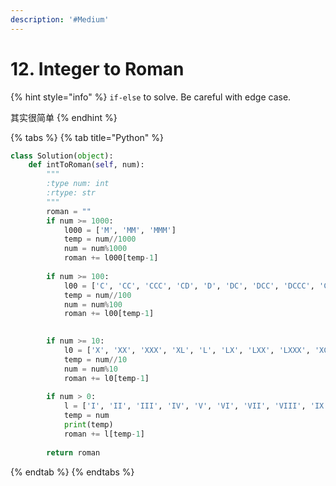 ```yaml
---
description: '#Medium'
---
```


# 12. Integer to Roman

{% hint style="info" %}
`if-else` to solve. Be careful with edge case.

其实很简单
{% endhint %}

{% tabs %}
{% tab title="Python" %}
```python
class Solution(object):
    def intToRoman(self, num):
        """
        :type num: int
        :rtype: str
        """
        roman = ""
        if num >= 1000:
            l000 = ['M', 'MM', 'MMM']
            temp = num//1000
            num = num%1000
            roman += l000[temp-1]
        
        if num >= 100:
            l00 = ['C', 'CC', 'CCC', 'CD', 'D', 'DC', 'DCC', 'DCCC', 'CM']
            temp = num//100
            num = num%100
            roman += l00[temp-1]
            

        if num >= 10:
            l0 = ['X', 'XX', 'XXX', 'XL', 'L', 'LX', 'LXX', 'LXXX', 'XC']
            temp = num//10
            num = num%10
            roman += l0[temp-1]
        
        if num > 0:
            l = ['I', 'II', 'III', 'IV', 'V', 'VI', 'VII', 'VIII', 'IX']
            temp = num
            print(temp)
            roman += l[temp-1]
                    
        return roman
```
{% endtab %}
{% endtabs %}

